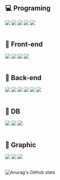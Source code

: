 ## 💻 Programing
<div>
  <img src="https://img.shields.io/badge/Javascript-F7DF1E?style=flat-square&logo=javascript&logoColor=white" />
  <img src="https://img.shields.io/badge/Typescript-3178C6?style=flat-square&logo=typescript&logoColor=white" />
  <img src="https://img.shields.io/badge/Java-007396?style=flat-square&logo=Java&logoColor=white" />
  <img src="https://img.shields.io/badge/C++-00599C?style=flat-square&logo=cplusplus&logoColor=white" />
  <img src="https://img.shields.io/badge/Python-3776AB?style=flat-square&logo=python&logoColor=white" />
</div>

<br />

## 🔨 Front-end
<div>
  <img src="https://img.shields.io/badge/HTML5-E34F26?style=flat-square&logo=HTML5&logoColor=white" />
  <img src="https://img.shields.io/badge/CSS3-1572B6?style=flat-square&logo=CSS3&logoColor=white" />
  <img src="https://img.shields.io/badge/React-61DAFB?style=flat-square&logo=react&logoColor=white" />
  <img src="https://img.shields.io/badge/Next.js-000000?style=flat-square&logo=nextdotjs&logoColor=white" />
</div>

<br />

## 🔌 Back-end
<div>
  <img src="https://img.shields.io/badge/Node.js-339933?style=flat-square&logo=nodedotjs&logoColor=white" />
  <img src="https://img.shields.io/badge/NestJs-E0234E?style=flat-square&logo=nestjs&logoColor=white" />
  <img src="https://img.shields.io/badge/Spring Boot-6DB33F?style=flat-square&logo=springboot&logoColor=white" />
  <img src="https://img.shields.io/badge/AWS-232F3E?style=flat-square&logo=amazonaws&logoColor=white" />
  <img src="https://img.shields.io/badge/Firebase-FFCA28?style=flat-square&logo=firebase&logoColor=white" />
  <img src="https://img.shields.io/badge/Netlify-00C7B7?style=flat-square&logo=netlify&logoColor=white" />
</div>

<br />

## 💾 DB
<div>
  <img src="https://img.shields.io/badge/Mysql-4479A1?style=flat-square&logo=mysql&logoColor=white" />
  <img src="https://img.shields.io/badge/PostgreSQL-4169E1?style=flat-square&logo=postgresql&logoColor=white" />
  <img src="https://img.shields.io/badge/Oracle SQL-F80000?style=flat-square&logo=oracle&logoColor=white" />
</div>

<br /> 

## 🎨 Graphic
<div>
  <img src="https://img.shields.io/badge/Photoshop-31A8FF?style=flat-square&logo=adobephotoshop&logoColor=white" />
  <img src="https://img.shields.io/badge/Premiere Pro-9999FF?style=flat-square&logo=adobepremierepro&logoColor=white" />
  <img src="https://img.shields.io/badge/After Effects-9999FF?style=flat-square&logo=adobeaftereffects&logoColor=white" />
</div>

<br />

![Anurag's GitHub stats](https://github-readme-stats.vercel.app/api?username=Leewonno&show_icons=true&theme=default)

<!--
**Leewonno/Leewonno** is a ✨ _special_ ✨ repository because its `README.md` (this file) appears on your GitHub profile.

Here are some ideas to get you started:

- 🔭 I’m currently working on ...
- 🌱 I’m currently learning ...
- 👯 I’m looking to collaborate on ...
- 🤔 I’m looking for help with ...
- 💬 Ask me about ...
- 📫 How to reach me: ...
- 😄 Pronouns: ...
- ⚡ Fun fact: ...
-->
